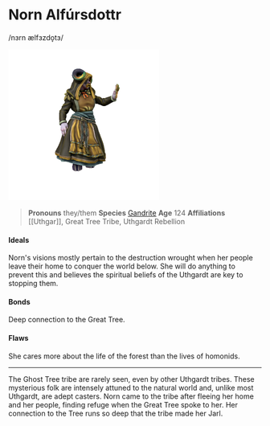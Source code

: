 # Norn Alfúrsdottr
/nɜrn ælfɜzdo̞tɜ/

![](norn-alfursdottr.png)

> **Pronouns** they/them
> **Species** [Gandrite](../../Species/Godtouched/Gandrite.md)
> **Age** 124
> **Affiliations** [[Uthgar]], Great Tree Tribe, Uthgardt Rebellion

#### Ideals
Norn's visions mostly pertain to the destruction wrought when her people leave their home to conquer the world below. She will do anything to prevent this and believes the spiritual beliefs of the Uthgardt are key to stopping them.

#### Bonds
Deep connection to the Great Tree.

#### Flaws
She cares more about the life of the forest than the lives of homonids.

---

The Ghost Tree tribe are rarely seen, even by other Uthgardt tribes. These mysterious folk are intensely attuned to the natural world and, unlike most Uthgardt, are adept casters. Norn came to the tribe after fleeing her home and her people, finding refuge when the Great Tree spoke to her. Her connection to the Tree runs so deep that the tribe made her Jarl.